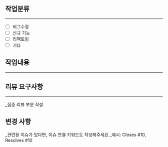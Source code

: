 ## 작업분류
---
- [ ] 버그수정
- [ ] 신규 기능
- [ ] 리팩토링
- [ ] 기타

## 작업내용
---





## 리뷰 요구사항
---
_집중 리뷰 부분 작성



## 변경 사항
_관련된 이슈가 있다면, 이슈 연결 키워드도 작성해주세요
_예시: Closes #10, Resolves #10


